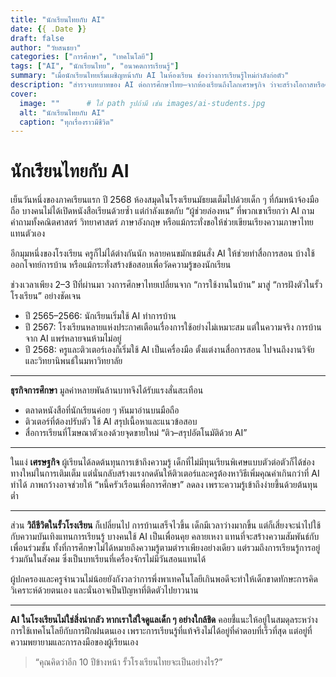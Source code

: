 ```yaml
---
title: "นักเรียนไทยกับ AI"
date: {{ .Date }}
draft: false
author: "วัยสนธยา"
categories: ["การศึกษา", "เทคโนโลยี"]
tags: ["AI", "นักเรียนไทย", "อนาคตการเรียนรู้"]
summary: "เมื่อนักเรียนไทยเริ่มเผชิญหน้ากับ AI ในห้องเรียน ช่องว่างการเรียนรู้ใหม่กำลังก่อตัว"
description: "สำรวจบทบาทของ AI ต่อการศึกษาไทย—จากห้องเรียนถึงโลกเศรษฐกิจ ว่าจะสร้างโอกาสหรือความเหลื่อมล้ำในอนาคต"
cover:
  image: ""      # ใส่ path รูปถ้ามี เช่น images/ai-students.jpg
  alt: "นักเรียนไทยกับ AI"
  caption: "ทุกเรื่องราวมีชีวิต"
---
```


# นักเรียนไทยกับ AI

เย็นวันหนึ่งของภาคเรียนแรก ปี 2568 ห้องสมุดในโรงเรียนมัธยมเต็มไปด้วยเด็ก ๆ ที่ก้มหน้าจ้องมือถือ บางคนไม่ได้เปิดหนังสือเรียนด้วยซ้ำ แต่กำลังแชตกับ “ผู้ช่วยล่องหน” ที่พวกเขาเรียกว่า AI ถามคำถามทั้งคณิตศาสตร์ วิทยาศาสตร์ ภาษาอังกฤษ หรือแม้กระทั่งขอให้ช่วยเขียนเรียงความภาษาไทยแทนตัวเอง

อีกมุมหนึ่งของโรงเรียน ครูก็ไม่ได้ต่างกันนัก หลายคนขมักเขม้นสั่ง AI ให้ช่วยทำสื่อการสอน บ้างใช้ออกโจทย์การบ้าน หรือแม้กระทั่งสร้างข้อสอบเพื่อวัดความรู้ของนักเรียน

ช่วงเวลาเพียง 2–3 ปีที่ผ่านมา วงการศึกษาไทยเปลี่ยนจาก “การใช้งานในบ้าน” มาสู่ “การฝังตัวในรั้วโรงเรียน” อย่างชัดเจน

- ปี 2565–2566: นักเรียนเริ่มใช้ AI ทำการบ้าน
- ปี 2567: โรงเรียนหลายแห่งประกาศเตือนเรื่องการใช้อย่างไม่เหมาะสม แต่ในความจริง การบ้านจาก AI แพร่หลายจนห้ามไม่อยู่
- ปี 2568: ครูและติวเตอร์เองก็เริ่มใช้ AI เป็นเครื่องมือ ตั้งแต่งานสื่อการสอน ไปจนถึงงานวิจัยและวิทยานิพนธ์ในมหาวิทยาลัย

------

**ธุรกิจการศึกษา** มูลค่าหลายพันล้านบาทจึงได้รับแรงสั่นสะเทือน

- ตลาดหนังสือที่นักเรียนค่อย ๆ หันมาอ่านบนมือถือ
- ติวเตอร์ที่ต้องปรับตัว ใช้ AI สรุปเนื้อหาและแนวข้อสอบ
- สื่อการเรียนที่โฆษณาตัวเองด้วยจุดขายใหม่ “ติว–สรุปอัตโนมัติด้วย AI”

------

ในแง่ **เศรษฐกิจ** ผู้เรียนได้ลดต้นทุนการเข้าถึงความรู้ เด็กที่ไม่มีทุนเรียนพิเศษแบบตัวต่อตัวก็ได้ช่องทางใหม่ในการเติมเต็ม แต่นั่นกลับสร้างแรงกดดันให้ติวเตอร์และครูต้องหาวิธีเพิ่มคุณค่าเกินกว่าที่ AI ทำได้
 ภาพกว้างอาจช่วยให้ “หนี้ครัวเรือนเพื่อการศึกษา” ลดลง เพราะความรู้เข้าถึงง่ายขึ้นด้วยต้นทุนต่ำ

------

ส่วน **วิถีชีวิตในรั้วโรงเรียน** ก็เปลี่ยนไป การบ้านเสร็จไวขึ้น เด็กมีเวลาว่างมากขึ้น แต่ก็เสี่ยงจะนำไปใช้กับความบันเทิงแทนการเรียนรู้ บางคนใช้ AI เป็นเพื่อนคุย คลายเหงา แทนที่จะสร้างความสัมพันธ์กับเพื่อนร่วมชั้น ทั้งที่การศึกษาไม่ได้หมายถึงความรู้ตามตำราเพียงอย่างเดียว แต่รวมถึงการเรียนรู้การอยู่ร่วมกันในสังคม ซึ่งเป็นบทเรียนที่เครื่องจักรไม่มีวันสอนแทนได้

ผู้ปกครองและครูจำนวนไม่น้อยยังกังวลว่าการพึ่งพาเทคโนโลยีเกินพอดีจะทำให้เด็กขาดทักษะการคิดวิเคราะห์ด้วยตนเอง และนั่นอาจเป็นปัญหาที่ติดตัวไปยาวนาน

------

**AI ในโรงเรียนไม่ใช่สิ่งน่ากลัว หากเราใส่ใจดูแลเด็ก ๆ อย่างใกล้ชิด** คอยชี้แนะให้อยู่ในสมดุลระหว่างการใช้เทคโนโลยีกับการฝึกฝนตนเอง เพราะการเรียนรู้ที่แท้จริงไม่ได้อยู่ที่คำตอบที่เร็วที่สุด แต่อยู่ที่ความพยายามและการลงมือของผู้เรียนเอง

> “คุณคิดว่าอีก 10 ปีข้างหน้า รั้วโรงเรียนไทยจะเป็นอย่างไร?”